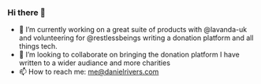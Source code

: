 ### Hi there 👋

- 🔭 I’m currently working on a great suite of products with @lavanda-uk and volunteering for @restlessbeings writing a donation platform and all things tech.
- 👯 I’m looking to collaborate on bringing the donation platform I have written to a wider audiance and more charities
- 📫 How to reach me: me@danielrivers.com

<!--
**DanielRivers/DanielRivers** is a ✨ _special_ ✨ repository because its `README.md` (this file) appears on your GitHub profile.

Here are some ideas to get you started:

- 🔭 I’m currently working on ...
- 🌱 I’m currently learning ...
- 👯 I’m looking to collaborate on ...
- 🤔 I’m looking for help with ...
- 💬 Ask me about ...
- 📫 How to reach me: ...
- 😄 Pronouns: ...
- ⚡ Fun fact: ...
-->
